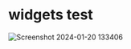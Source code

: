 # widgets test

![Screenshot 2024-01-20 133406](https://github.com/camenduru/widgets/assets/54370274/6443c3f5-62b3-4611-b97b-2c0227e738c8)
